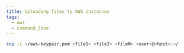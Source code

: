 ```yaml
---
title: Uploading files to AWS instances
tags:
  - aws
  - command_line
---
```


```bash
scp -i ~/aws-keypair.pem <file1> <file2> <fileN> <user>@<host>:~/
```
